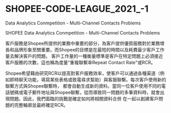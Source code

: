 # SHOPEE-CODE-LEAGUE_2021_-1
 Data Analytics Conmpetition - Multi-Channel Contacts Problems


SHOPEE Data Analytics Conmpetition - Multi-Channel Contacts Problems

客戶服務是Shopee所提供的業務中重要的部分，為客戶提供優質服務對於業務增長和品牌形象至關重要。而Shopee的目標是在最短的時間以及耗費最少客戶工作量去解決客戶的問題。
客戶工作量的一種衡量標準是客戶在特定問題上必須接近客戶服務的次數，這也稱為度量“重複聯繫率Repeat Contact Rate"或RCR。

Shopee希望藉由研究RCR以提高對客戶服務效率，使客戶可以通過各種渠道（例如即時聊天功能，填寫某些表格或致電尋求幫助）與客服聯繫。每次客戶使用新的聯繫方式與Shopee聯繫時，
都會自動生成新的資料。當同一位客戶使用不同的電話號碼或電子郵件地址與Shopee聯繫，從而導致同一問題的多筆資料時，就會出現問題。因此，我們面臨的挑戰是確定如何將相關資料合併
在一起以創建客戶問題的完整輪廓並最終確定RCR。
